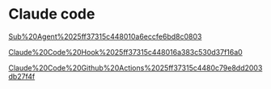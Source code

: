 # Claude code

[Sub%20Agent%2025ff37315c448010a6eccfe6bd8c0803](Sub%20Agent%2025ff37315c448010a6eccfe6bd8c0803)

[Claude%20Code%20Hook%2025ff37315c448016a383c530d37f16a0](Claude%20Code%20Hook%2025ff37315c448016a383c530d37f16a0)

[Claude%20Code%20Github%20Actions%2025ff37315c4480c79e8dd2003db27f4f](Claude%20Code%20Github%20Actions%2025ff37315c4480c79e8dd2003db27f4f)
